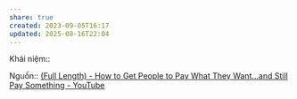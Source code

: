 ```yaml
---
share: true
created: 2023-09-05T16:17
updated: 2025-08-16T22:04
---
```

Khái niệm:: 

Nguồn:: [(Full Length) - How to Get People to Pay What They Want...and Still Pay Something - YouTube](https://youtu.be/-dSiSkjJSEY?si=OoQhMwgYqqO8ou45&t=3947)
